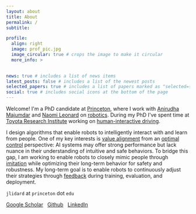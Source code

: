 ```yaml
---
layout: about
title: About
permalink: /
subtitle:

profile:
  align: right
  image: prof_pic.jpg
  image_circular: true # crops the image to make it circular
  more_info: >
    

news: true # includes a list of news items
latest_posts: false # includes a list of the newest posts
selected_papers: true # includes a list of papers marked as "selected={true}"
social: true # includes social icons at the bottom of the page
---
```


Welcome! I'm a PhD candidate at [Princeton](https://www.princeton.edu/), where I work with [Anirudha Majumdar](https://mae.princeton.edu/people/faculty/majumdar) 
and [Naomi Leonard](https://naomi.princeton.edu/research-group/) on [robotics](https://robo.princeton.edu/). During my 
PhD I've spent time at [Toyota Research Institute](https://www.tri.global/) working on [human-interactive driving](https://www.tri.global/our-work/human-interactive-driving). 

I design algorithms that enable robots to intelligently interact with and learn from people. One of my key interests is [value alignment](https://en.wikipedia.org/wiki/AI_alignment) from an [optimal control](https://en.wikipedia.org/wiki/Optimal_control) perspective: AI systems 
may offer strong performance but lack nuance in their understanding of intuitive and safe behaviors. To bridge this gap, I am working to enable robots to closely mimic people through [imitation](https://en.wikipedia.org/wiki/Imitative_learning) while optimizing their long-term behavior for safety and robustness.  My long-term goal is to enable robots to continuously adjust their strategies through [feedback](https://en.wikipedia.org/wiki/Feedback) during training, evaluation, and deployment. 

`jlidard` at `princeton` dot `edu`

[Google Scholar](https://scholar.google.com/citations?user=tdNDbF8AAAAJ&hl=en) &nbsp; [Github](https://github.com/jlidard) &nbsp; [LinkedIn](https://www.linkedin.com/in/lidard/) 